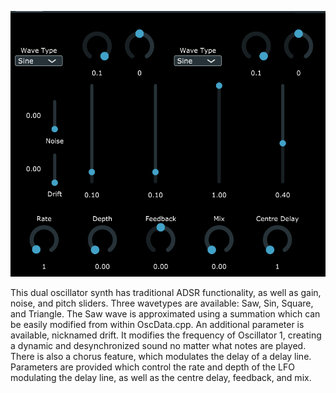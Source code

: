 ![alt text](https://github.com/gabe065e/CoralSynth/blob/main/demo.png)


This dual oscillator synth has traditional ADSR functionality, as well as gain, noise, and pitch sliders.
Three wavetypes are available: Saw, Sin, Square, and Triangle. The Saw wave is approximated using a summation which can be easily modified from within OscData.cpp.
An additional parameter is available, nicknamed drift. It modifies the frequency of Oscillator 1, creating a dynamic and desynchronized sound no matter what notes are played.
There is also a chorus feature, which modulates the delay of a delay line. Parameters are provided which control the rate and depth of the LFO modulating the delay line, as well as the centre delay, feedback, and mix. 